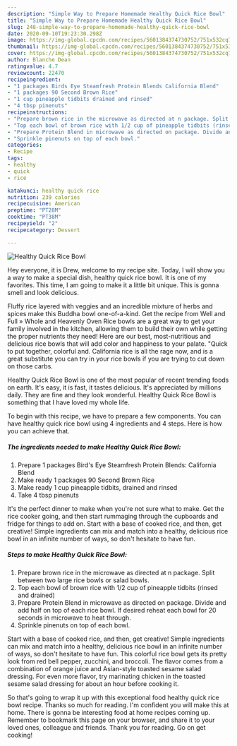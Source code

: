 ```yaml
---
description: "Simple Way to Prepare Homemade Healthy Quick Rice Bowl"
title: "Simple Way to Prepare Homemade Healthy Quick Rice Bowl"
slug: 248-simple-way-to-prepare-homemade-healthy-quick-rice-bowl
date: 2020-09-10T19:23:30.298Z
image: https://img-global.cpcdn.com/recipes/5601384374730752/751x532cq70/healthy-quick-rice-bowl-recipe-main-photo.jpg
thumbnail: https://img-global.cpcdn.com/recipes/5601384374730752/751x532cq70/healthy-quick-rice-bowl-recipe-main-photo.jpg
cover: https://img-global.cpcdn.com/recipes/5601384374730752/751x532cq70/healthy-quick-rice-bowl-recipe-main-photo.jpg
author: Blanche Dean
ratingvalue: 4.7
reviewcount: 22470
recipeingredient:
- "1 packages Birds Eye Steamfresh Protein Blends California Blend"
- "1 packages 90 Second Brown Rice"
- "1 cup pineapple tidbits drained and rinsed"
- "4 tbsp pinenuts"
recipeinstructions:
- "Prepare brown rice in the microwave as directed at n package. Split between two large rice bowls or salad bowls."
- "Top each bowl of brown rice with 1/2 cup of pineapple tidbits (rinsed and drained)"
- "Prepare Protein Blend in microwave as directed on package. Divide and add half on top of each rice bowl. If desired reheat each bowl for 20 seconds in microwave to heat through."
- "Sprinkle pinenuts on top of each bowl."
categories:
- Recipe
tags:
- healthy
- quick
- rice

katakunci: healthy quick rice 
nutrition: 239 calories
recipecuisine: American
preptime: "PT28M"
cooktime: "PT38M"
recipeyield: "2"
recipecategory: Dessert

---
```



![Healthy Quick Rice Bowl](https://img-global.cpcdn.com/recipes/5601384374730752/751x532cq70/healthy-quick-rice-bowl-recipe-main-photo.jpg)

Hey everyone, it is Drew, welcome to my recipe site. Today, I will show you a way to make a special dish, healthy quick rice bowl. It is one of my favorites. This time, I am going to make it a little bit unique. This is gonna smell and look delicious.

Fluffy rice layered with veggies and an incredible mixture of herbs and spices make this Buddha bowl one-of-a-kind. Get the recipe from Well and Full » Whole and Heavenly Oven Rice bowls are a great way to get your family involved in the kitchen, allowing them to build their own while getting the proper nutrients they need! Here are our best, most-nutritious and delicious rice bowls that will add color and happiness to your palate. &#34;Quick to put together, colorful and. California rice is all the rage now, and is a great substitute you can try in your rice bowls if you are trying to cut down on those carbs.

Healthy Quick Rice Bowl is one of the most popular of recent trending foods on earth. It's easy, it is fast, it tastes delicious. It's appreciated by millions daily. They are fine and they look wonderful. Healthy Quick Rice Bowl is something that I have loved my whole life.


To begin with this recipe, we have to prepare a few components. You can have healthy quick rice bowl using 4 ingredients and 4 steps. Here is how you can achieve that.

<!--inarticleads1-->

##### The ingredients needed to make Healthy Quick Rice Bowl:

1. Prepare 1 packages Bird&#39;s Eye Steamfresh Protein Blends: California Blend
1. Make ready 1 packages 90 Second Brown Rice
1. Make ready 1 cup pineapple tidbits, drained and rinsed
1. Take 4 tbsp pinenuts


It&#39;s the perfect dinner to make when you&#39;re not sure what to make. Get the rice cooker going, and then start rummaging through the cupboards and fridge for things to add on. Start with a base of cooked rice, and then, get creative! Simple ingredients can mix and match into a healthy, delicious rice bowl in an infinite number of ways, so don&#39;t hesitate to have fun. 

<!--inarticleads2-->

##### Steps to make Healthy Quick Rice Bowl:

1. Prepare brown rice in the microwave as directed at n package. Split between two large rice bowls or salad bowls.
1. Top each bowl of brown rice with 1/2 cup of pineapple tidbits (rinsed and drained)
1. Prepare Protein Blend in microwave as directed on package. Divide and add half on top of each rice bowl. If desired reheat each bowl for 20 seconds in microwave to heat through.
1. Sprinkle pinenuts on top of each bowl.


Start with a base of cooked rice, and then, get creative! Simple ingredients can mix and match into a healthy, delicious rice bowl in an infinite number of ways, so don&#39;t hesitate to have fun. This colorful rice bowl gets its pretty look from red bell pepper, zucchini, and broccoli. The flavor comes from a combination of orange juice and Asian-style toasted sesame salad dressing. For even more flavor, try marinating chicken in the toasted sesame salad dressing for about an hour before cooking it. 

So that's going to wrap it up with this exceptional food healthy quick rice bowl recipe. Thanks so much for reading. I'm confident you will make this at home. There is gonna be interesting food at home recipes coming up. Remember to bookmark this page on your browser, and share it to your loved ones, colleague and friends. Thank you for reading. Go on get cooking!
